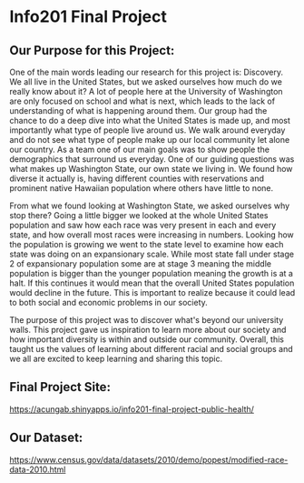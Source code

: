 

# Info201 Final Project

## **Our Purpose for this Project:**

  One of the main words leading our research for this project is: Discovery. We all live in the United States, but we asked ourselves how much do we really know about it?
  A lot of people here at the University of Washington are only focused on school and what is next, which leads to the lack of understanding of what is happening around them.
  Our group had the chance to do a deep dive into what the United States is made up, and most importantly what type of people live around us. We walk around everyday and do not
  see what type of people make up our local community let alone our country. As a team one of our main goals was to show people the demographics that surround us everyday.
  One of our guiding questions was what makes up Washington State, our own state we living in. We found how diverse it actually is, having different counties with reservations
  and prominent native Hawaiian population where others have little to none.

  From what we found looking at Washington State, we asked ourselves why stop there? Going a little bigger we looked at the whole United States population and saw how each race
  was very present in each and every state, and how overall most races were increasing in numbers. Looking how the population is growing we went to the state level to examine
  how each state was doing on an expansionary scale. While most state fall under stage 2 of expansionary population some are at stage 3 meaning the middle population is bigger
  than the younger population meaning the growth is at a halt. If this continues it would mean that the overall United States population would decline in the future. This is
  important to realize because it could lead to both social and economic problems in our society.

  The purpose of this project was to discover what's beyond our university walls. This project gave us inspiration to learn more about our society and how important diversity is within and
  outside our community. Overall, this taught us the values of learning about different racial and social groups and we all are excited to keep learning and sharing this topic.

## **Final Project Site:**
https://acungab.shinyapps.io/info201-final-project-public-health/

## **Our Dataset:**
  https://www.census.gov/data/datasets/2010/demo/popest/modified-race-data-2010.html
